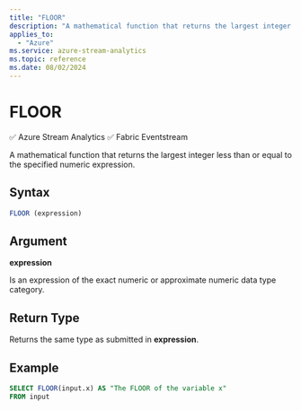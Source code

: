 ```yaml
---
title: "FLOOR"
description: "A mathematical function that returns the largest integer less than or equal to the specified numeric expression. "
applies_to: 
  - "Azure"
ms.service: azure-stream-analytics
ms.topic: reference
ms.date: 08/02/2024
---
```

# FLOOR
:white_check_mark: Azure Stream Analytics :white_check_mark: Fabric Eventstream

  A mathematical function that returns the largest integer less than or equal to the specified numeric expression.  
  
 ## Syntax  
  
```SQL   
FLOOR (expression)  
```  
  
## Argument  
 **expression**  
  
 Is an expression of the exact numeric or approximate numeric data type category.  
  
## Return Type  
 Returns the same type as submitted in **expression**.  
  
## Example  
  
```SQL  
SELECT FLOOR(input.x) AS "The FLOOR of the variable x"  
FROM input  
```  
  
  
